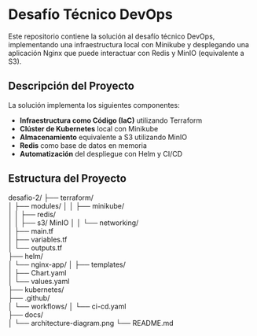 # Desafío Técnico DevOps

Este repositorio contiene la solución al desafío técnico DevOps, implementando una infraestructura local con Minikube y desplegando una aplicación Nginx que puede interactuar con Redis y MinIO (equivalente a S3).

## Descripción del Proyecto

La solución implementa los siguientes componentes:

- **Infraestructura como Código (IaC)** utilizando Terraform
- **Clúster de Kubernetes** local con Minikube
- **Almacenamiento** equivalente a S3 utilizando MinIO
- **Redis** como base de datos en memoria
- **Automatización** del despliegue con Helm y CI/CD

## Estructura del Proyecto

desafio-2/
├── terraform/                 
│   ├── modules/
│   │   ├── minikube/         
│   │   ├── redis/            
│   │   ├── s3/               MinIO 
│   │   └── networking/       
│   ├── main.tf               
│   ├── variables.tf          
│   └── outputs.tf            
├── helm/                      
│   └── nginx-app/
│       ├── templates/        
│       ├── Chart.yaml        
│       └── values.yaml       
├── kubernetes/                
├── .github/                   
│   └── workflows/
│       └── ci-cd.yaml        
├── docs/                      
│   └── architecture-diagram.png 
└── README.md                  